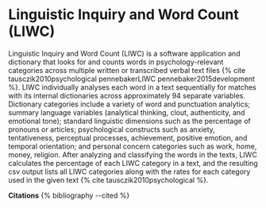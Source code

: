 # Linguistic Inquiry and Word Count (LIWC)

Linguistic Inquiry and Word Count (LIWC) is a software application and dictionary that looks for and counts words in psychology-relevant categories across multiple written or transcribed verbal text files {% cite tausczik2010psychological  pennebakerLIWC pennebaker2015development %}.  LIWC individually analyses each word in a text sequentially for matches with its internal dictionaries across approximately 94 separate variables. Dictionary categories include a variety of word and punctuation analytics; summary language variables (analytical thinking, clout, authenticity, and emotional tone); standard linguistic dimensions such as the percentage of pronouns or articles; psychological constructs such as anxiety, tentativeness, perceptual processes, achievement, positive emotion, and temporal orientation; and personal concern categories such as work, home, money, religion. After analyzing and classifying the words in the texts, LIWC calculates the percentage of each LIWC category in a text, and the resulting csv output lists all LIWC categories along with the rates for each category used in the given text {% cite tausczik2010psychological %}. 

**Citations**
{% bibliography --cited %}